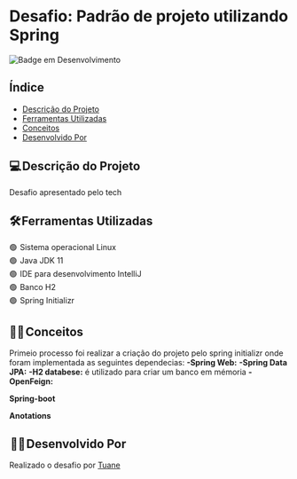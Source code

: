 <h1> Desafio: Padrão de projeto utilizando Spring</h1>

![Badge em Desenvolvimento](http://img.shields.io/static/v1?label=STATUS&message=EM%20DESENVOLVIMENTO&color=GREEN&style=for-the-badge)



<h2>Índice</h2>

* [Descrição do Projeto](#descrição-do-projeto)
* [Ferramentas Utilizadas](#ferramentas-utilizadas)
* [Conceitos](#conceitos)
* [Desenvolvido Por](#desenvolvido-por)


<h2>💻 Descrição do Projeto</h2>


<p>

Desafio apresentado pelo tech 

</p>



<h2>🛠️ Ferramentas Utilizadas</h2>

<p>

🟢  Sistema operacional Linux <br>
🟢  Java JDK 11<br>
🟢  IDE para desenvolvimento  IntelliJ<br>
🟢  Banco H2 <br>
🟢  Spring Initializr

</p>

<h2>👩‍🎓 Conceitos</h2>

<p>
Primeio processo foi realizar a criação do projeto pelo spring initializr onde foram implementada as seguintes dependecias:
<strong>-Spring Web:</strong>  
<strong>-Spring Data JPA:</strong>   
<strong>-H2 databese:</strong>  é utilizado para criar um banco em mémoria 
<strong>-OpenFeign:</strong>  

</p>


<p>

<strong>Spring-boot</strong> 


<strong>Anotations</strong>  

</p>


<h2> 👩‍💻 Desenvolvido Por</h2>


Realizado o desafio por [Tuane](https://www.linkedin.com/in/tuane-mendes/)
